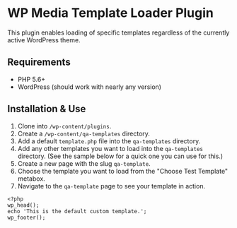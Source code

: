 # WP Media Template Loader Plugin

This plugin enables loading of specific templates regardless of the currently active
WordPress theme.

## Requirements

* PHP 5.6+
* WordPress (should work with nearly any version)

## Installation & Use

1. Clone into `/wp-content/plugins`.
2. Create a `/wp-content/qa-templates` directory.
3. Add a default `template.php` file into the `qa-templates` directory.
4. Add any other templates you want to load into the `qa-templates` directory.
(See the sample below for a quick one you can use for this.)
5. Create a new page with the slug `qa-template`.
6. Choose the template you want to load from the "Choose Test Template" metabox.
7. Navigate to the `qa-template` page to see your template in action.

```
<?php
wp_head();
echo 'This is the default custom template.';
wp_footer();
```